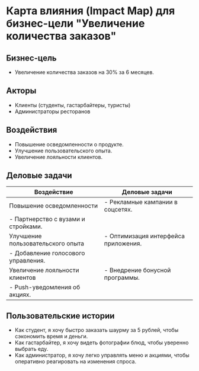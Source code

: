 
# Карта влияния (Impact Map) для бизнес-цели "Увеличение количества заказов"

## Бизнес-цель
- Увеличение количества заказов на 30% за 6 месяцев.

## Акторы
- Клиенты (студенты, гастарбайтеры, туристы)
- Администраторы ресторанов

## Воздействия
- Повышение осведомленности о продукте.
- Улучшение пользовательского опыта.
- Увеличение лояльности клиентов.

## Деловые задачи

| Воздействие                     | Деловые задачи                                                                 |
|----------------------------------|--------------------------------------------------------------------------------|
| Повышение осведомленности       | - Рекламные кампании в соцсетях.
- Партнерство с вузами и стройками.         |
| Улучшение пользовательского опыта | - Оптимизация интерфейса приложения.
- Добавление голосового управления. |
| Увеличение лояльности клиентов  | - Внедрение бонусной программы.
- Push-уведомления об акциях.               |

## Пользовательские истории

- Как студент, я хочу быстро заказать шаурму за 5 рублей, чтобы сэкономить время и деньги.
- Как гастарбайтер, я хочу видеть фотографии блюд, чтобы уверенно выбрать еду.
- Как администратор, я хочу легко управлять меню и акциями, чтобы оперативно реагировать на изменения спроса.
